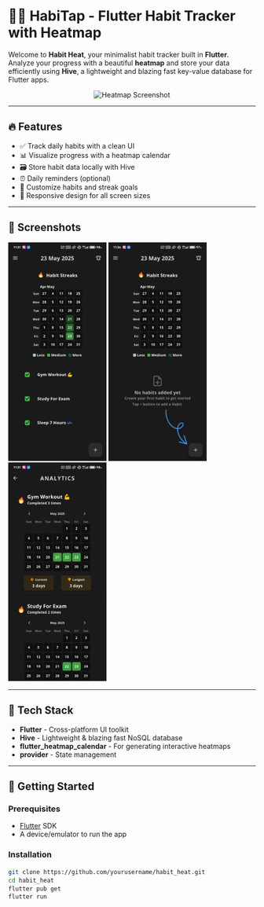 # 🧘‍♂️ HabiTap - Flutter Habit Tracker with Heatmap

Welcome to **Habit Heat**, your minimalist habit tracker built in **Flutter**. Analyze your progress with a beautiful **heatmap** and store your data efficiently using **Hive**, a lightweight and blazing fast key-value database for Flutter apps.

<p align="center">
  <img src="assets/screenshots/heatmap_screenshot.png" alt="Heatmap Screenshot" width="300" />
</p>

---

## 🔥 Features

- ✅ Track daily habits with a clean UI
- 📊 Visualize progress with a heatmap calendar
- 🗃️ Store habit data locally with Hive
- ⏰ Daily reminders (optional)
- 🎯 Customize habits and streak goals
- 📱 Responsive design for all screen sizes

---

## 📱 Screenshots

<p float="left">
  <img src="assets/screenshots/home.jpg" width="200"/>
  <img src="assets/screenshots/add_habit.jpg" width="200"/>
  <img src="assets/screenshots/heatmap_screen.jpg" width="200"/>
</p>

---

## 💾 Tech Stack

- **Flutter** - Cross-platform UI toolkit
- **Hive** - Lightweight & blazing fast NoSQL database
- **flutter_heatmap_calendar** - For generating interactive heatmaps
- **provider** - State management

---

## 🚀 Getting Started

### Prerequisites

- [Flutter](https://flutter.dev/docs/get-started/install) SDK
- A device/emulator to run the app

### Installation

```bash
git clone https://github.com/yourusername/habit_heat.git
cd habit_heat
flutter pub get
flutter run
